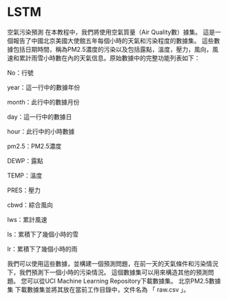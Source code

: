# LSTM

空氣污染預測
在本教程中，我們將使用空氣質量（Air Quality數）據集。
這是一個報告了中國北京美國大使館五年每個小時的天氣和污染程度的數據集。
這些數據包括日期時間，稱為PM2.5濃度的污染以及包括露點，溫度，壓力，風向，風速和累計雨雪小時數在內的天氣信息。原始數據中的完整功能列表如下：

No：行號

year：這一行中的數據年份

month：此行中的數據月份

day：這一行中的數據日

hour：此行中的小時數據

pm2.5：PM2.5濃度

DEWP：露點

TEMP：溫度

PRES：壓力

cbwd：綜合風向

Iws：累計風速

Is：累積下了幾個小時的雪

Ir：累積下了幾個小時的雨

我們可以使用這些數據，並構建一個預測問題，在前一天的天氣條件和污染情況下，我們預測下一個小時的污染情況。
這個數據集可以用來構造其他的預測問題。
您可以從UCI Machine Learning Repository下載數據集。
北京PM2.5數據集
下載數據集並將其放在當前工作目錄中，文件名為 「 raw.csv 」。
